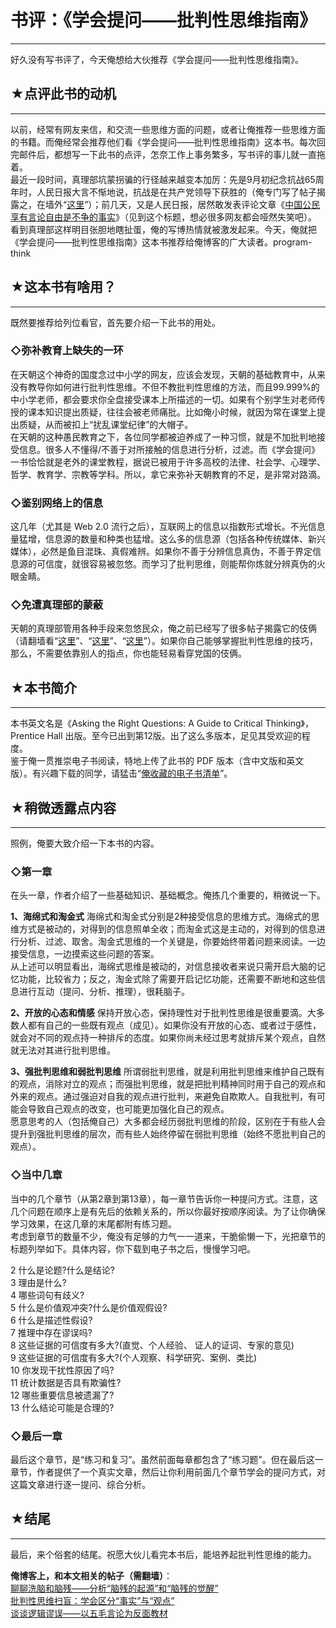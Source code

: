 # 书评：《学会提问——批判性思维指南》 

-----

 好久没有写书评了，今天俺想给大伙推荐《学会提问——批判性思维指南》。  
   
 ## ★点评此书的动机
--------

  
 以前，经常有网友来信，和交流一些思维方面的问题，或者让俺推荐一些思维方面的书籍。而俺经常会推荐他们看《学会提问——批判性思维指南》这本书。每次回完邮件后，都想写一下此书的点评，怎奈工作上事务繁多，写书评的事儿就一直拖着。  
 最近一段时间，真理部坑蒙拐骗的行径越来越变本加厉：先是9月初纪念抗战65周年时，人民日报大言不惭地说，抗战是在共产党领导下获胜的（俺专门写了帖子揭露之，在墙外“[这里](https://program-think.blogspot.com/2010/09/sino-japanese-war.html)”）；前几天，又是人民日报，居然敢发表评论文章《[中国公民享有言论自由是不争的事实](http://theory.people.com.cn/GB/13045945.html)》（见到这个标题，想必很多网友都会哑然失笑吧）。  
 看到真理部这样明目张胆地瞎扯蛋，俺的写博热情就被激发起来。今天，俺就把《学会提问——批判性思维指南》这本书推荐给俺博客的广大读者。program-think  
   
 ## ★这本书有啥用？
--------

  
 既然要推荐给列位看官，首先要介绍一下此书的用处。  
   
 ### ◇弥补教育上缺失的一环

  
 在天朝这个神奇的国度念过中小学的网友，应该会发现，天朝的基础教育中，从来没有教导你如何进行批判性思维。不但不教批判性思维的方法，而且99.999%的中小学老师，都会要求你全盘接受课本上所描述的一切。如果有个别学生对老师传授的课本知识提出质疑，往往会被老师痛批。比如俺小时候，就因为常在课堂上提出质疑，从而被扣上“扰乱课堂纪律”的大帽子。  
 在天朝的这种愚民教育之下，各位同学都被迫养成了一种习惯，就是不加批判地接受信息。很多人不懂得/不善于对所接触的信息进行分析，过滤。而《学会提问》一书恰恰就是老外的课堂教程，据说已被用于许多高校的法律、社会学、心理学、哲学、教育学、宗教等学科。所以，拿它来弥补天朝教育的不足，是非常对路滴。  
   
 ### ◇鉴别网络上的信息

  
 这几年（尤其是 Web 2.0 流行之后），互联网上的信息以指数形式增长。不光信息量猛增，信息源的数量和种类也猛增。这么多的信息源（包括各种传统媒体、新兴媒体），必然是鱼目混珠、真假难辨。如果你不善于分辨信息真伪，不善于界定信息源的可信度，就很容易被忽悠。而学习了批判思维，则能帮你炼就分辨真伪的火眼金睛。  
   
 ### ◇免遭真理部的蒙蔽

  
 天朝的真理部管用各种手段来忽悠民众，俺之前已经写了很多帖子揭露它的伎俩（请翻墙看“[这里](https://program-think.blogspot.com/2009/07/party-pk-internet.html)”、“[这里](https://program-think.blogspot.com/2010/09/sino-japanese-war.html)”、“[这里](https://program-think.blogspot.com/2010/09/censorship-of-images.html)”）。如果你自己能够掌握批判性思维的技巧，那么，不需要依靠别人的指点，你也能轻易看穿党国的伎俩。  
   
 ## ★本书简介
-----

  
 本书英文名是《Asking the Right Questions: A Guide to Critical Thinking》，Prentice Hall 出版。至今已出到第12版。出了这么多版本，足见其受欢迎的程度。  
 鉴于俺一贯推崇电子书阅读，特地上传了此书的 PDF 版本（含中文版和英文版）。有兴趣下载的同学，请猛击“[俺收藏的电子书清单](https://github.com/programthink/books)”。  
   
 ## ★稍微透露点内容
--------

  
 照例，俺要大致介绍一下本书的内容。  
   
 ### ◇第一章

  
 在头一章，作者介绍了一些基础知识、基础概念。俺拣几个重要的，稍微说一下。  
   
 **1、海绵式和淘金式** 
 海绵式和淘金式分别是2种接受信息的思维方式。海绵式的思维方式是被动的，对得到的信息照单全收；而淘金式这是主动的，对得到的信息进行分析、过滤、取舍。淘金式思维的一个关键是，你要始终带着问题来阅读。一边接受信息，一边摸索这些问题的答案。  
 从上述可以明显看出，海绵式思维是被动的，对信息接收者来说只需开启大脑的记忆功能，比较省力；反之，淘金式除了需要开启记忆功能，还需要不断地和这些信息进行互动（提问、分析、推理），很耗脑子。  
   
 **2、开放的心态和情感** 
 保持开放心态，保持理性对于批判性思维是很重要滴。大多数人都有自己的一些既有观点（成见）。如果你没有开放的心态、或者过于感性，就会对不同的观点持一种排斥的态度。如果你尚未经过思考就排斥某个观点，自然就无法对其进行批判思维。  
   
 **3、强批判思维和弱批判思维** 
 所谓弱批判思维，就是利用批判思维来维护自己既有的观点，消除对立的观点；而强批判思维，就是把批判精神同时用于自己的观点和外来的观点。通过强迫对自我的观点进行批判，来避免自欺欺人。自我批判，有可能会导致自己观点的改变，也可能更加强化自己的观点。  
 愿意思考的人（包括俺自己）大多都会经历弱批判思维的阶段，区别在于有些人会提升到强批判思维的层次，而有些人始终停留在弱批判思维（始终不愿批判自己的观点）。  
   
 ### ◇当中几章

  
 当中的几个章节（从第2章到第13章），每一章节告诉你一种提问方式。注意，这几个问题在顺序上是有先后的依赖关系的，所以你最好按顺序阅读。为了让你确保学习效果，在这几章的末尾都附有练习题。  
 考虑到章节的数量不少，俺没有足够的力气一一道来，干脆偷懒一下，光把章节的标题列举如下。具体内容，你下载到电子书之后，慢慢学习吧。  
   
 2 什么是论题?什么是结论?  
 3 理由是什么?  
 4 哪些词句有歧义?  
 5 什么是价值观冲突?什么是价值观假设?  
 6 什么是描述性假设?  
 7 推理中存在谬误吗?  
 8 这些证据的可信度有多大?(直觉、个人经验、 证人的证词、专家的意见)  
 9 这些证据的可信度有多大?(个人观察、科学研究、案例、类比)  
 10 你发现干扰性原因了吗?  
 11 统计数据是否具有欺骗性?  
 12 哪些重要信息被遗漏了?  
 13 什么结论可能是合理的?  
   
 ### ◇最后一章

  
 最后这个章节，是“练习和复习”。虽然前面每章都包含了“练习题”。但在最后这一章节，作者提供了一个真实文章，然后让你利用前面几个章节学会的提问方式，对这篇文章进行逐一提问、综合分析。  
   
 ## ★结尾
---

  
 最后，来个俗套的结尾。祝愿大伙儿看完本书后，能培养起批判性思维的能力。  
   
 **俺博客上，和本文相关的帖子（需翻墙）**：  
 [聊聊洗脑和脑残——分析“脑残的起源”和“脑残的觉醒”](https://program-think.blogspot.com/2014/02/brainwash-and-idiot.html)  
 [批判性思维扫盲：学会区分“事实”与“观点”](https://program-think.blogspot.com/2013/05/difference-between-fact-and-opinion.html)  
 [谈谈逻辑谬误——以五毛言论为反面教材](https://program-think.blogspot.com/2011/03/logical-fallacies.html) 